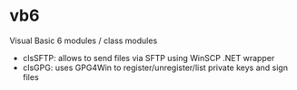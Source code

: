 # vb6
Visual Basic 6 modules / class modules

* clsSFTP: allows to send files via SFTP using WinSCP .NET wrapper
* clsGPG: uses GPG4Win to register/unregister/list private keys and sign files

